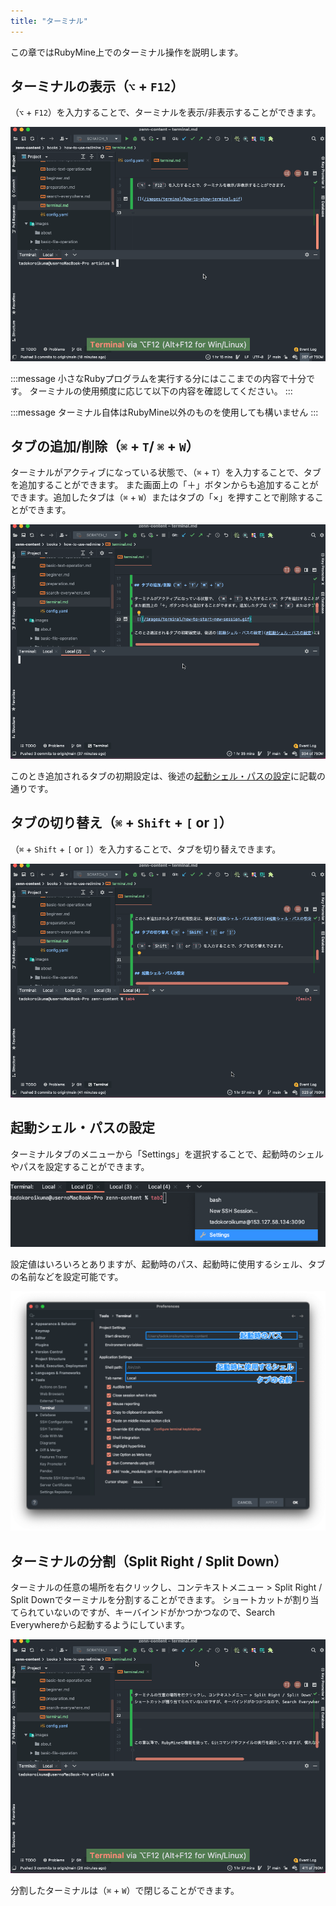 ```yaml
---
title: "ターミナル"
---
```


この章ではRubyMine上でのターミナル操作を説明します。

## ターミナルの表示（`⌥` + `F12`）

（`⌥` + `F12`）を入力することで、ターミナルを表示/非表示することができます。

![](/images/terminal/how-to-show-terminal.gif)

:::message
小さなRubyプログラムを実行する分にはここまでの内容で十分です。
ターミナルの使用頻度に応じて以下の内容を確認してください。
:::

:::message
ターミナル自体はRubyMine以外のものを使用しても構いません
:::

## タブの追加/削除（`⌘` + `T`/ `⌘` + `W`）

ターミナルがアクティブになっている状態で、（`⌘` + `T`）を入力することで、タブを追加することができます。
また画面上の「＋」ボタンからも追加することができます。追加したタブは（`⌘` + `W`）またはタブの「×」を押すことで削除することができます。

![](/images/terminal/how-to-start-new-session.gif)

このとき追加されるタブの初期設定は、後述の[起動シェル・パスの設定](#起動シェル・パスの設定)に記載の通りです。

## タブの切り替え（`⌘` + `Shift` + `[` or `]`）

（`⌘` + `Shift` + `[` or `]`）を入力することで、タブを切り替えできます。

![](/images/terminal/how-to-move-across-terminal.gif)

## 起動シェル・パスの設定

ターミナルタブのメニューから「Settings」を選択することで、起動時のシェルやパスを設定することができます。

![](/images/terminal/rubymine-210816-10:19:57.png)

設定値はいろいろとありますが、起動時のパス、起動時に使用するシェル、タブの名前などを設定可能です。

![](/images/terminal/rubymine-210816-10:22:40.png)

## ターミナルの分割（Split Right / Split Down）

ターミナルの任意の場所を右クリックし、コンテキストメニュー > Split Right / Split Downでターミナルを分割することができます。
ショートカットが割り当てられていないのですが、キーバインドがかつかつなので、Search Everywhereから起動するようにしています。

![](/images/terminal/how-to-split-terminal.gif)

分割したターミナルは（`⌘` + `W`）で閉じることができます。
